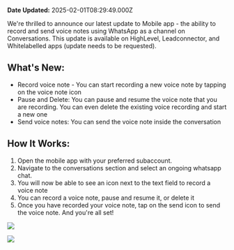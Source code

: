 **Date Updated:** 2025-02-01T08:29:49.000Z

We're thrilled to announce our latest update to Mobile app - the ability to record and send voice notes using WhatsApp as a channel on Conversations. This update is available on HighLevel, Leadconnector, and Whitelabelled apps (update needs to be requested). 

## **What's New:**

* Record voice note - You can start recording a new voice note by tapping on the voice note icon
* Pause and Delete: You can pause and resume the voice note that you are recording. You can even delete the existing voice recording and start a new one
* Send voice notes: You can send the voice note inside the conversation

## **How It Works:**

1. Open the mobile app with your preferred subaccount.
2. Navigate to the conversations section and select an ongoing whatsapp chat.
3. You will now be able to see an icon next to the text field to record a voice note
4. You can record a voice note, pause and resume it, or delete it
5. Once you have recorded your voice note, tap on the send icon to send the voice note. And you're all set!
  
  
![](https://s3.amazonaws.com/cdn.freshdesk.com/data/helpdesk/attachments/production/155040831387/original/tKMO1Iwf0AN-RazkwCn1XZvVksX1NgwINw.jpg?1738378464)

  
![](https://s3.amazonaws.com/cdn.freshdesk.com/data/helpdesk/attachments/production/155040831392/original/qA1nZAkybV_5pWt_TunEkrVgGO9bg0tPjw.jpg?1738378500)

  
